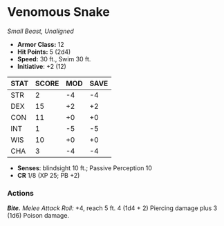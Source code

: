 # Venomous Snake

*Small Beast, Unaligned*

- **Armor Class:** 12
- **Hit Points:** 5 (2d4)
- **Speed:** 30 ft., Swim 30 ft.
- **Initiative**: +2 (12)

|STAT|SCORE|MOD|SAVE|
| --- | --- | --- | ---- |
| STR | 2 | -4 | -4 |
| DEX | 15 | +2 | +2 |
| CON | 11 | +0 | +0 |
| INT | 1 | -5 | -5 |
| WIS | 10 | +0 | +0 |
| CHA | 3 | -4 | -4 |

- **Senses**: blindsight 10 ft.; Passive Perception 10
- **CR** 1/8 (XP 25; PB +2)

### Actions

***Bite.*** *Melee Attack Roll:* +4, reach 5 ft. 4 (1d4 + 2) Piercing damage plus 3 (1d6) Poison damage.
